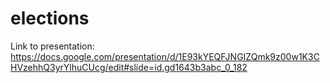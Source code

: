 # elections

Link to presentation: https://docs.google.com/presentation/d/1E93kYEQFJNGIZQmk9z00w1K3CHVzehhQ3yrYlhuCUcg/edit#slide=id.gd1643b3abc_0_182
